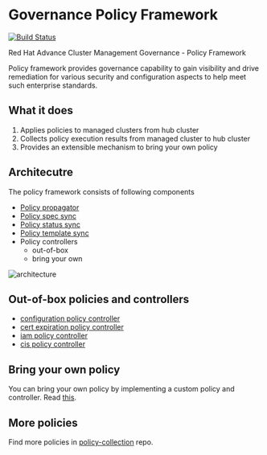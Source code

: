 # Governance Policy Framework
[![Build Status](https://travis-ci.com/open-cluster-management/governance-policy-framework.svg?token=1xoYGv8XzWhB2heDk2My&branch=master)](https://travis-ci.com/open-cluster-management/governance-policy-framework)

Red Hat Advance Cluster Management Governance - Policy Framework

Policy framework provides governance capability to gain visibility and drive remediation for various security and configuration aspects to help meet such enterprise standards.

## What it does
1. Applies policies to managed clusters from hub cluster
2. Collects policy execution results from managed cluster to hub cluster
3. Provides an extensible mechanism to bring your own policy

## Architecutre
The policy framework consists of following components
- [Policy propagator](https://github.com/open-cluster-management/governance-policy-propagator) 
- [Policy spec sync](https://github.com/open-cluster-management/governance-policy-spec-sync)
- [Policy status sync](https://github.com/open-cluster-management/governance-policy-status-sync)
- [Policy template sync](https://github.com/open-cluster-management/governance-policy-template-sync)
- Policy controllers
  - out-of-box
  - bring your own

![architecture](images/policy-framework-architecture-diagram.jpg)

## Out-of-box policies and controllers
- [configuration policy controller](https://github.com/open-cluster-management/config-policy-controller)
- [cert expiration policy controller](https://github.com/open-cluster-management/cert-policy-controller)
- [iam policy controller](https://github.com/open-cluster-management/iam-policy-controller)
- [cis policy controller](https://github.com/open-cluster-management/cis-controller)

## Bring your own policy
You can bring your own policy by implementing a custom policy and controller. Read [this](https://medium.com/ibm-cloud/develop-your-own-policy-controller-to-integrate-with-ibm-cloud-pak-for-multicloud-management-b5a83f8396e).

## More policies
Find more policies in [policy-collection](https://github.com/open-cluster-management/policy-collection) repo.